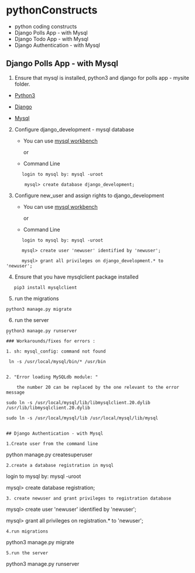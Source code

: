 # pythonConstructs

  * python coding constructs
  * Django Polls App - with Mysql
  * Django Todo App - with Mysql
  * Django Authentication - with Mysql
## Django Polls App - with Mysql

1. Ensure that mysql is installed, python3 and django for polls app - mysite folder.

  * [Python3](https://www.python.org/downloads/)

  * [Django](https://docs.djangoproject.com/en/2.0/topics/install/#installing-official-release)

  * [Mysql](https://dev.mysql.com/downloads/mysql/)

2. Configure django_development - mysql database

   
   * You can use [mysql workbench](https://dev.mysql.com/doc/refman/8.0/en/programs-client.html)
 
      or 
   
   * Command Line
```
      login to mysql by: mysql -uroot

       mysql> create database django_development;
```
3. Configure new_user  and assign rights to django_development

     
   
      * You can use [mysql workbench](https://dev.mysql.com/doc/refman/8.0/en/programs-client.html) 
  
           or 

      * Command Line 
  ```    
        login to mysql by: mysql -uroot

        mysql> create user 'newuser' identified by 'newuser';

        mysql> grant all privileges on django_development.* to 'newuser';
```
4. Ensure that you have mysqlclient package installed
```
   pip3 install mysqlclient
```   
5. run the migrations
```
python3 manage.py migrate
```
6. run the server
```
python3 manage.py runserver
``
### Workarounds/fixes for errors :

1. sh: mysql_config: command not found
```
     ln -s /usr/local/mysql/bin/* /usr/bin
```   
   
2. "Error loading MySQLdb module: "
   
    the number 20 can be replaced by the one relevant to the error message
```   
    sudo ln -s /usr/local/mysql/lib/libmysqlclient.20.dylib /usr/lib/libmysqlclient.20.dylib
  
    sudo ln -s /usr/local/mysql/lib /usr/local/mysql/lib/mysql
```

## Django Authentication - with Mysql

1.Create user from the command line
```
python manage.py createsuperuser
```
2.create a database registration in mysql
```
login to mysql by: mysql -uroot

mysql> create database registration;
```
3. create newuser and grant privileges to registration database
```
mysql> create user 'newuser' identified by 'newuser';

mysql> grant all privileges on registration.* to 'newuser';
```
4.run migrations
```
python3 manage.py migrate

```
5.run the server
```
python3 manage.py runserver
```
